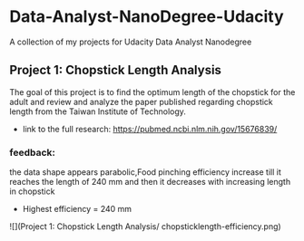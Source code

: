 # Data-Analyst-NanoDegree-Udacity
A collection of my projects for Udacity Data Analyst Nanodegree
## Project 1: Chopstick Length Analysis
The goal of this project is to find the optimum length of the chopstick for the adult and review and analyze the paper published regarding chopstick length from the Taiwan Institute of Technology.
* link to the full research: https://pubmed.ncbi.nlm.nih.gov/15676839/
### feedback:
the data shape appears parabolic,Food pinching efficiency increase till it reaches the length of 240 mm and then it decreases with increasing length in chopstick
* Highest efficiency = 240 mm

![](Project 1: Chopstick Length Analysis/ chopsticklength-efficiency.png)

